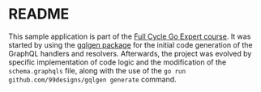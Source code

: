 # README

This sample application is part of the [Full Cycle Go Expert course](https://fullcycle.com.br/). It was started by using the
[gqlgen package](https://gqlgen.com/) for the initial code generation of the GraphQL
handlers and resolvers. Afterwards, the project was evolved by specific implementation
of code logic and the modification of the `schema.graphqls` file, along with the use of the
`go run github.com/99designs/gqlgen generate` command.